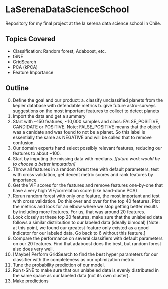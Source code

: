 # LaSerenaDataScienceSchool
Repository for my final project at the la serena data science school in Chile.

## Topics Covered
 - Classification: Random forest, Adaboost, etc.
 - tSNE
 - GridSearch
 - PCA (kPCA)
 - Feature Importance

## Outline
0. Define the goal and our product:
        a. classify unclassified planets from the kepler database with defendable metrics
        b. give future astro-surveys suggestions on the most important features to collect to detect planets
1. Import the data and get a summary
2. Start with ~150 features, ~10,000 samples and class: FALSE_POSITIVE, CANDIDATE or POSITIVE. Note: FALSE_POSITIVE means that the object was a canidate and was found to not be a planet. So this label is essentially the same as NEGATIVE and will be called that to remove confusion.
3. Our domain experts hand select possibly relevant features, reducing our features to  about ~100.
4. Start by imputing the missing data with medians. *\[future work would be to choose a better imputation\]*
5. Throw all features in a random forest tree with default parameters, test with cross validation, get decent metric scores and rank features by importance.
6. Get the VIF scores for the features and remove features one-by-one that have a very high VIF/correlation score (like hand-done PCA)
7. Rerun random forest with only one feature, the most important and test with cross validation. Do this over and over for the top 40 features. Plot the metrics and look for an elbow where we stop getting better results by including more features. For us, that was around 20 features.
8. Look closely at these top 20 features, make sure that the unlabeled data follows a similar distribution to our labeled data (ideally bimodal) [Note: at this point, we found our greatest feature only existed as a good indicator for our labeled data. Go back to 6 without this feature.]
9. Compare the performance on several classifiers with default parameters on our 20 features. Find that adaboost does the best, but random forest also does very well.
10. [Maybe] Perform GridSearch to find the best hyper parameters for our classifier with the completeness as our optimization metric.
11. Tune the probability prediction of our model.
12. Run t-SNE to make sure that our unlabeled data is evenly distributed in the same space as our labeled data (not its own cluster).
13. Make predictions 
